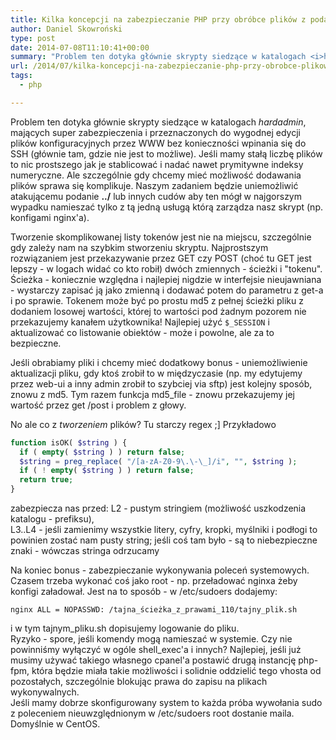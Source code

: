 ```yaml
---
title: Kilka koncepcji na zabezpieczanie PHP przy obróbce plików z podaniem ich ścieżki + wykonywaniem poleceń systemowych
author: Daniel Skowroński
type: post
date: 2014-07-08T11:10:41+00:00
summary: "Problem ten dotyka głównie skrypty siedzące w katalogach <i>hardadmin</i>, mających super zabezpieczenia i przeznaczonych do wygodnej edycji plików konfiguracyjnych przez WWW bez konieczności wpinania się do SSH (głównie tam, gdzie nie jest to możliwe). Jeśli mamy stałą liczbę plików to nic prostszego jak je stablicować i nadać nawet prymitywne indeksy numeryczne. Ale szczególnie gdy chcemy mieć możliwość dodawania plików sprawa się komplikuje. Naszym zadaniem będzie uniemożliwić atakującemu podanie <b>../</b> lub innych cudów aby ten mógł w najgorszym wypadku namieszać tylko z tą jedną usługą którą zarządza nasz skrypt (np. konfigami nginx'a)."
url: /2014/07/kilka-koncepcji-na-zabezpieczanie-php-przy-obrobce-plikow-z-podaniem-ich-sciezki-wykonywaniem-polecen-systemowych/
tags:
  - php

---
```

Problem ten dotyka głównie skrypty siedzące w katalogach _hardadmin_, mających super zabezpieczenia i przeznaczonych do wygodnej edycji plików konfiguracyjnych przez WWW bez konieczności wpinania się do SSH (głównie tam, gdzie nie jest to możliwe). Jeśli mamy stałą liczbę plików to nic prostszego jak je stablicować i nadać nawet prymitywne indeksy numeryczne. Ale szczególnie gdy chcemy mieć możliwość dodawania plików sprawa się komplikuje. Naszym zadaniem będzie uniemożliwić atakującemu podanie **../** lub innych cudów aby ten mógł w najgorszym wypadku namieszać tylko z tą jedną usługą którą zarządza nasz skrypt (np. konfigami nginx'a).

Tworzenie skomplikowanej listy tokenów jest nie na miejscu, szczególnie gdy zależy nam na szybkim stworzeniu skryptu. Najprostszym rozwiązaniem jest przekazywanie przez GET czy POST (choć tu GET jest lepszy - w logach widać co kto robił) dwóch zmiennych - ścieżki i "tokenu". Ścieżka - koniecznie względna i najlepiej nigdzie w interfejsie nieujawniana - wystarczy zapisać ją jako zmienną i dodawać potem do parametru z get-a i po sprawie. Tokenem może być po prostu md5 z pełnej ścieżki pliku z dodaniem losowej wartości, której to wartości pod żadnym pozorem nie przekazujemy kanałem użytkownika! Najlepiej użyć `$_SESSION` i aktualizować co listowanie obiektów - może i powolne, ale za to bezpieczne.

Jeśli obrabiamy pliki i chcemy mieć dodatkowy bonus - uniemożliwienie aktualizacji pliku, gdy ktoś zrobił to w międzyczasie (np. my edytujemy przez web-ui a inny admin zrobił to szybciej via sftp) jest kolejny sposób, znowu z md5. Tym razem funkcja md5_file - znowu przekazujemy jej wartość przez get /post i problem z głowy.

No ale co z _tworzeniem_ plików? Tu starczy regex ;] Przykładowo 

```php
function isOK( $string ) {
  if ( empty( $string ) ) return false;
  $string = preg_replace( "/[a-zA-Z0-9\.\-\_]/i", "", $string );
  if ( ! empty( $string ) ) return false;
  return true;
}

```


zabezpiecza nas przed: L2 - pustym stringiem (możliwość uszkodzenia katalogu - prefiksu),  
L3..L4 - jeśli zamienimy wszystkie litery, cyfry, kropki, myślniki i podłogi to powinien zostać nam pusty string; jeśli coś tam było - są to niebezpieczne znaki - wówczas stringa odrzucamy

Na koniec bonus - zabezpieczanie wykonywania poleceń systemowych. Czasem trzeba wykonać coś jako root - np. przeładować nginxa żeby konfigi załadował. Jest na to sposób - w /etc/sudoers dodajemy: 

```
nginx ALL = NOPASSWD: /tajna_ścieżka_z_prawami_110/tajny_plik.sh
```


i w tym tajnym_pliku.sh dopisujemy logowanie do pliku.  
Ryzyko - spore, jeśli komendy mogą namieszać w systemie. Czy nie powinniśmy wyłączyć w ogóle shell_exec'a i innych? Najlepiej, jeśli już musimy używać takiego własnego cpanel'a postawić drugą instancję php-fpm, która będzie miała takie możliwości i solidnie oddzielić tego vhosta od pozostałych, szczególnie blokując prawa do zapisu na plikach wykonywalnych.  
Jeśli mamy dobrze skonfigurowany system to każda próba wywołania sudo z poleceniem nieuwzględnionym w /etc/sudoers root dostanie maila. Domyślnie w CentOS.